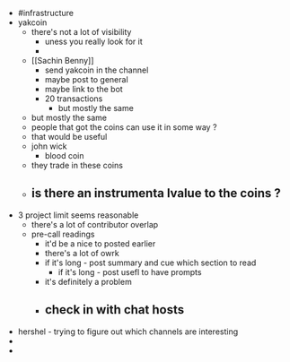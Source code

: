 - #infrastructure
- yakcoin
    - there's not a lot of visibility 
        - uness you really look for it 
        - 
    - [[Sachin Benny]] 
        - send yakcoin in the channel
        - maybe post to general 
        - maybe link to the bot 
        - 20 transactions
            - but mostly the same 
    - but mostly the same 
    - people that got the coins can use it in some way ? 
    - that would be useful 
    - john wick
        - blood coin 
    - they trade in these coins 
    - is there an instrumenta lvalue to the coins ? 
        - 
- 3 project limit seems reasonable
    - there's a lot of contributor overlap 
    - pre-call readings
        - it'd be a nice to posted earlier 
        - there's a lot of owrk
        - if it's long - post summary and cue which section to read
            - if it's long - post usefl to have prompts
        - it's definitely a problem 
        - check in with chat hosts 
            - 
- hershel - trying to figure out which channels are interesting 
- 
- 
